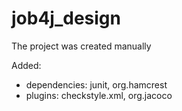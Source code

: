 # job4j_design
The project was created manually

Added:
- dependencies: junit, org.hamcrest
- plugins: checkstyle.xml, org.jacoco 
